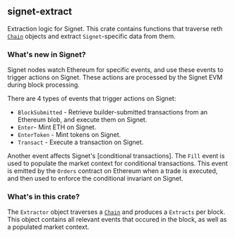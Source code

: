 ## signet-extract

Extraction logic for Signet. This crate contains functions that traverse reth
[`Chain`] objects and extract `Signet`-specific data from them.

### What's new in Signet?

Signet nodes watch Ethereum for specific events, and use these events to
trigger actions on Signet. These actions are processed by the Signet EVM during
block processing.

There are 4 types of events that trigger actions on Signet:

- `BlockSubmitted` - Retrieve builder-submitted transactions from an Ethereum
  blob, and execute them on Signet.
- `Enter`- Mint ETH on Signet.
- `EnterToken` - Mint tokens on Signet.
- `Transact` - Execute a transaction on Signet.

Another event affects Signet's [conditional transactions]. The `Fill` event is
used to populate the market context for conditional transactions. This event is
emitted by the `Orders` contract on Ethereum when a trade is executed, and then
used to enforce the conditional invariant on Signet.

### What's in this crate?

The `Extractor` object traverses a [`Chain`] and produces a `Extracts` per
block. This object contains all relevant events that occured in the block, as
well as a populated market context.

[`Chain`]: https://reth.rs/docs/reth/providers/struct.Chain.html
